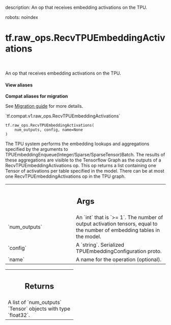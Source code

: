 description: An op that receives embedding activations on the TPU.

robots: noindex

# tf.raw_ops.RecvTPUEmbeddingActivations

<!-- Insert buttons and diff -->

<table class="tfo-notebook-buttons tfo-api nocontent" align="left">

</table>



An op that receives embedding activations on the TPU.

<section class="expandable">
  <h4 class="showalways">View aliases</h4>
  <p>
<b>Compat aliases for migration</b>
<p>See
<a href="https://www.tensorflow.org/guide/migrate">Migration guide</a> for
more details.</p>
<p>`tf.compat.v1.raw_ops.RecvTPUEmbeddingActivations`</p>
</p>
</section>

<pre class="devsite-click-to-copy prettyprint lang-py tfo-signature-link">
<code>tf.raw_ops.RecvTPUEmbeddingActivations(
    num_outputs, config, name=None
)
</code></pre>



<!-- Placeholder for "Used in" -->

The TPU system performs the embedding lookups and aggregations specified by
the arguments to TPUEmbeddingEnqueue(Integer/Sparse/SparseTensor)Batch. The
results of these aggregations are visible to the Tensorflow Graph as the
outputs of a RecvTPUEmbeddingActivations op. This op returns a list containing
one Tensor of activations per table specified in the model. There can be at
most one RecvTPUEmbeddingActivations op in the TPU graph.

<!-- Tabular view -->
 <table class="responsive fixed orange">
<colgroup><col width="214px"><col></colgroup>
<tr><th colspan="2"><h2 class="add-link">Args</h2></th></tr>

<tr>
<td>
`num_outputs`
</td>
<td>
An `int` that is `>= 1`.
The number of output activation tensors, equal to the number of
embedding tables in the model.
</td>
</tr><tr>
<td>
`config`
</td>
<td>
A `string`. Serialized TPUEmbeddingConfiguration proto.
</td>
</tr><tr>
<td>
`name`
</td>
<td>
A name for the operation (optional).
</td>
</tr>
</table>



<!-- Tabular view -->
 <table class="responsive fixed orange">
<colgroup><col width="214px"><col></colgroup>
<tr><th colspan="2"><h2 class="add-link">Returns</h2></th></tr>
<tr class="alt">
<td colspan="2">
A list of `num_outputs` `Tensor` objects with type `float32`.
</td>
</tr>

</table>

